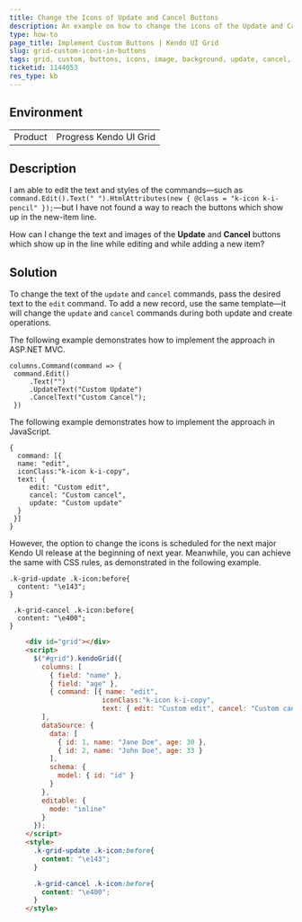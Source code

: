 ```yaml
---
title: Change the Icons of Update and Cancel Buttons
description: An example on how to change the icons of the Update and Cancel buttons in the Kendo UI Grid.
type: how-to
page_title: Implement Custom Buttons | Kendo UI Grid
slug: grid-custom-icons-in-buttons
tags: grid, custom, buttons, icons, image, background, update, cancel, edit
ticketid: 1144053
res_type: kb
---
```


## Environment

<table>
 <tr>
  <td>Product</td>
  <td>Progress Kendo UI Grid</td>
 </tr>
</table>


## Description

I am able to edit the text and styles of the commands&mdash;such as `command.Edit().Text(" ").HtmlAttributes(new { @class = "k-icon k-i-pencil" });`&mdash;but I have not found a way to reach the buttons which show up in the new-item line.

How can I change the text and images of the **Update** and **Cancel** buttons which show up in the line while editing and while adding a new item?

## Solution

To change the text of the `update` and `cancel` commands, pass the desired text to the `edit` command. To add a new record, use the same template&mdash;it will change the `update` and `cancel` commands during both update and create operations.

The following example demonstrates how to implement the approach in ASP.NET MVC.

```
columns.Command(command => {
 command.Edit()
     .Text("")
     .UpdateText("Custom Update")
     .CancelText("Custom Cancel");
 })
```

The following example demonstrates how to implement the approach in JavaScript.

```
{
  command: [{
  name: "edit",
  iconClass:"k-icon k-i-copy",
  text: {
     edit: "Custom edit",
     cancel: "Custom cancel",
     update: "Custom update"
  }
 }]
}

```

However, the option to change the icons is scheduled for the next major Kendo UI release at the beginning of next year. Meanwhile, you can achieve the same with CSS rules, as demonstrated in the following example.

```
.k-grid-update .k-icon:before{
  content: "\e143";
}

 .k-grid-cancel .k-icon:before{
  content: "\e400";
}
```

```html
    <div id="grid"></div>
    <script>
      $("#grid").kendoGrid({
        columns: [
          { field: "name" },
          { field: "age" },
          { command: [{ name: "edit",
                       iconClass:"k-icon k-i-copy",
                       text: { edit: "Custom edit", cancel: "Custom cancel", update: "Custom update" } }] }
        ],
        dataSource: {
          data: [
            { id: 1, name: "Jane Doe", age: 30 },
            { id: 2, name: "John Doe", age: 33 }
          ],
          schema: {
            model: { id: "id" }
          }
        },
        editable: {
          mode: "inline"
        }
      });
    </script>
    <style>
      .k-grid-update .k-icon:before{
        content: "\e143";
      }

      .k-grid-cancel .k-icon:before{
        content: "\e400";
      }
    </style>
```
